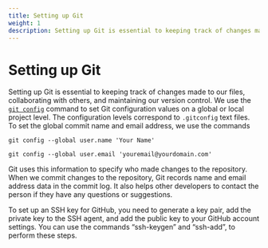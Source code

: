 ```yaml
---
title: Setting up Git
weight: 1
description: Setting up Git is essential to keeping track of changes made to our files, collaborating with others, and maintaining our version control. We use the 'git config' command to set Git configuration values on a global or local project level.
---
```


# Setting up Git

Setting up Git is essential to keeping track of changes made to our files, collaborating with others, and maintaining our version control. We use the [`git config`](https://www.atlassian.com/git/tutorials/setting-up-a-repository/git-config) command to set Git configuration values on a global or local project level. The configuration levels correspond to `.gitconfig` text files. To set the global commit name and email address, we use the commands

`git config --global user.name 'Your Name'`

`git config --global user.email 'youremail@yourdomain.com'`

Git uses this information to specify who made changes to the repository. When we commit changes to the repository, Git records name and email address data in the commit log. It also helps other developers to contact the person if they have any questions or suggestions.

To set up an SSH key for GitHub, you need to generate a key pair, add the private key to the SSH agent, and add the public key to your GitHub account settings. You can use the commands “ssh-keygen” and “ssh-add”, to perform these steps.
